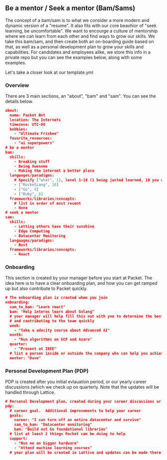 ## Be a mentor / Seek a mentor (Bam/Sams)

The concept of a bam/sam is to what we consider a more modern and dynamic version of a "resume".  It also fits with our core beavhior of "seek learning, be uncomfortable".  We want to encourge a culture of mentorship where we can learn from each other and find ways to grow our skills.  We take this bam/sam, and then create both an on-boarding guide based on that, as well as a personal development plan to grow your skills and capabilities.  For candidates and employees alike, we store this info in a private repo but you can see the examples below, along with some examples.

Let's take a closer look at our template.yml

### Overview

There are 3 main sections, an "about", "bam" and "sam".  You can see the details below.

```json
about:
  name: Packet Bot
  location: The Internets
  timezone: UTC-00
  hobbies:
    - "Ultimate Frisbee"
  favorite_resources:
    - "ai superpowers"
# be a mentor
bam:
  skills:
    - Breaking stuff
    - Being Awesome
    - Making the internet a better place
  languages/paradigms:
    # Specify ["what", 1], level 1-10 (1 being justed learned, 10 you wrote/contributed to the language)
    - ["RocketLang", 10]
    - ["Go", 9]
    - ["Ruby", 8]
  frameworks/libraries/concepts:
    # list in order of most recent
    - None
# seek a mentor
sam:
  skills:
    - Letting others have their sunshine
    - Edge Computing
    - Datacenter Monitoring
  languages/paradigms:
    - Rust
  frameworks/libraries/concepts:
    - React
```

### Onboarding

This section is created by your manager before you start at Packet.  The idea here is to have a clear onboarding plan, and how you can get ramped up but also contribute to Packet quickly.

```json
# The onboarding plan is created when you join
onboarding:
  sam_to_bam: "Learn react"
  bam: "Help interns learn about Golang"
  # your manager will help fill this out with you to determine the best use of your time to get onboarded quickly
  # and contributing to the team quickly
  week:
    - "Take a udacity course about Advanced AI"
  month:
    - "Run algorithms on GCP and Azure"
  quarter:
    - "Present at IEEE"
  # list a person inside or outside the company who can help you achieve your plan
  mentor: "Dave"

```

### Personal Development Plan (PDP)

PDP is created after you initial evlauation period, or our yearly career discussions (which we check up on quarterly.  Note that the updates will be handled through Lattice.

```json
# Personal Development plan, created during your career discussions or your evaluation period after your start date
pdp:
  # career goal.  Additional improvements to help your career
  goals:
    career: "I can turn off an entire datacenter and survive"
    sam_to_bam: "Datacenter monitoring"
    bam: "Build out Go foundational libraries"
  # list at least 2 things Packet can be doing to help
  support:
    - "Run me on bigger hardware"
    - "Attend machine learning courses"
  # your plan will be created in Lattice and updates can be made there.  It will take an "OKR" type format
  ```
